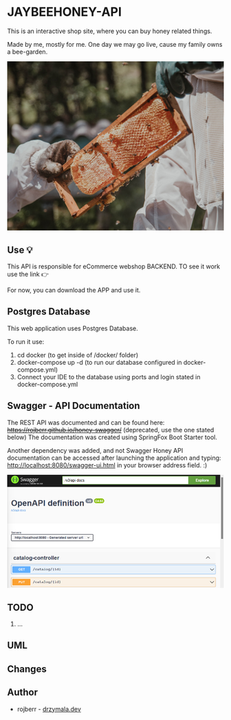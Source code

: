 # JAYBEEHONEY-API

This is an interactive shop site, where you can buy honey related things.

Made by me, mostly for me. One day we may go live, cause my family owns a bee-garden. 

![Photo by Anete Lusina from Pexels](photo-readme.jpeg)

## Use 💡

This API is responsible for eCommerce webshop BACKEND.
TO see it work use the link :point_right: 

For now, you can download the APP and use it.

## Postgres Database

This web application uses Postgres Database.

To run it use:

1) cd docker (to get inside of /docker/ folder)
2) docker-compose up -d (to run our database configured in docker-compose.yml)
3) Connect your IDE to the database using ports and login stated in docker-compose.yml

## Swagger - API Documentation

The REST API was documented and can be found here: ~~https://rojberr.github.io/honey-swagger/~~ (deprecated, use the one stated below)
The documentation was created using SpringFox Boot Starter tool.

Another dependency was added, and not Swagger Honey API documentation can be accessed after launching the application
and typing: [http://localhost:8080/swagger-ui.html](http://localhost:8080/swagger-ui.html) in your browser address field. :)

![Swagger image](swagger.png)

## TODO

1) ...

## UML

## Changes

## Author

* rojberr - [drzymala.dev](https://drzymala.dev)